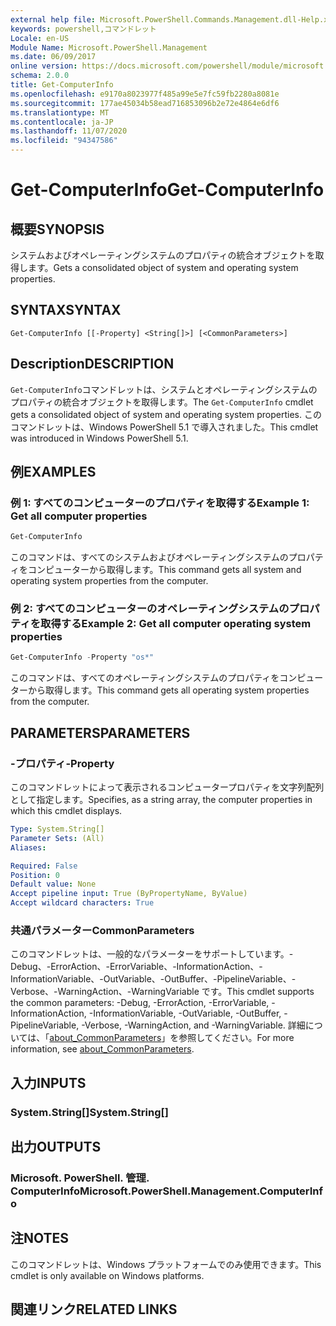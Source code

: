 ```yaml
---
external help file: Microsoft.PowerShell.Commands.Management.dll-Help.xml
keywords: powershell,コマンドレット
Locale: en-US
Module Name: Microsoft.PowerShell.Management
ms.date: 06/09/2017
online version: https://docs.microsoft.com/powershell/module/microsoft.powershell.management/get-computerinfo?view=powershell-7&WT.mc_id=ps-gethelp
schema: 2.0.0
title: Get-ComputerInfo
ms.openlocfilehash: e9170a8023977f485a99e5e7fc59fb2280a8081e
ms.sourcegitcommit: 177ae45034b58ead716853096b2e72e4864e6df6
ms.translationtype: MT
ms.contentlocale: ja-JP
ms.lasthandoff: 11/07/2020
ms.locfileid: "94347586"
---
```

# <span data-ttu-id="7dccb-103">Get-ComputerInfo</span><span class="sxs-lookup"><span data-stu-id="7dccb-103">Get-ComputerInfo</span></span>

## <span data-ttu-id="7dccb-104">概要</span><span class="sxs-lookup"><span data-stu-id="7dccb-104">SYNOPSIS</span></span>
<span data-ttu-id="7dccb-105">システムおよびオペレーティングシステムのプロパティの統合オブジェクトを取得します。</span><span class="sxs-lookup"><span data-stu-id="7dccb-105">Gets a consolidated object of system and operating system properties.</span></span>

## <span data-ttu-id="7dccb-106">SYNTAX</span><span class="sxs-lookup"><span data-stu-id="7dccb-106">SYNTAX</span></span>

```
Get-ComputerInfo [[-Property] <String[]>] [<CommonParameters>]
```

## <span data-ttu-id="7dccb-107">Description</span><span class="sxs-lookup"><span data-stu-id="7dccb-107">DESCRIPTION</span></span>

<span data-ttu-id="7dccb-108">`Get-ComputerInfo`コマンドレットは、システムとオペレーティングシステムのプロパティの統合オブジェクトを取得します。</span><span class="sxs-lookup"><span data-stu-id="7dccb-108">The `Get-ComputerInfo` cmdlet gets a consolidated object of system and operating system properties.</span></span>
<span data-ttu-id="7dccb-109">このコマンドレットは、Windows PowerShell 5.1 で導入されました。</span><span class="sxs-lookup"><span data-stu-id="7dccb-109">This cmdlet was introduced in Windows PowerShell 5.1.</span></span>

## <span data-ttu-id="7dccb-110">例</span><span class="sxs-lookup"><span data-stu-id="7dccb-110">EXAMPLES</span></span>

### <span data-ttu-id="7dccb-111">例 1: すべてのコンピューターのプロパティを取得する</span><span class="sxs-lookup"><span data-stu-id="7dccb-111">Example 1: Get all computer properties</span></span>

```powershell
Get-ComputerInfo
```

<span data-ttu-id="7dccb-112">このコマンドは、すべてのシステムおよびオペレーティングシステムのプロパティをコンピューターから取得します。</span><span class="sxs-lookup"><span data-stu-id="7dccb-112">This command gets all system and operating system properties from the computer.</span></span>

### <span data-ttu-id="7dccb-113">例 2: すべてのコンピューターのオペレーティングシステムのプロパティを取得する</span><span class="sxs-lookup"><span data-stu-id="7dccb-113">Example 2: Get all computer operating system properties</span></span>

```powershell
Get-ComputerInfo -Property "os*"
```

<span data-ttu-id="7dccb-114">このコマンドは、すべてのオペレーティングシステムのプロパティをコンピューターから取得します。</span><span class="sxs-lookup"><span data-stu-id="7dccb-114">This command gets all operating system properties from the computer.</span></span>

## <span data-ttu-id="7dccb-115">PARAMETERS</span><span class="sxs-lookup"><span data-stu-id="7dccb-115">PARAMETERS</span></span>

### <span data-ttu-id="7dccb-116">-プロパティ</span><span class="sxs-lookup"><span data-stu-id="7dccb-116">-Property</span></span>

<span data-ttu-id="7dccb-117">このコマンドレットによって表示されるコンピュータープロパティを文字列配列として指定します。</span><span class="sxs-lookup"><span data-stu-id="7dccb-117">Specifies, as a string array, the computer properties in which this cmdlet displays.</span></span>

```yaml
Type: System.String[]
Parameter Sets: (All)
Aliases:

Required: False
Position: 0
Default value: None
Accept pipeline input: True (ByPropertyName, ByValue)
Accept wildcard characters: True
```

### <span data-ttu-id="7dccb-118">共通パラメーター</span><span class="sxs-lookup"><span data-stu-id="7dccb-118">CommonParameters</span></span>

<span data-ttu-id="7dccb-119">このコマンドレットは、一般的なパラメーターをサポートしています。-Debug、-ErrorAction、-ErrorVariable、-InformationAction、-InformationVariable、-OutVariable、-OutBuffer、-PipelineVariable、-Verbose、-WarningAction、-WarningVariable です。</span><span class="sxs-lookup"><span data-stu-id="7dccb-119">This cmdlet supports the common parameters: -Debug, -ErrorAction, -ErrorVariable, -InformationAction, -InformationVariable, -OutVariable, -OutBuffer, -PipelineVariable, -Verbose, -WarningAction, and -WarningVariable.</span></span> <span data-ttu-id="7dccb-120">詳細については、「[about_CommonParameters](../Microsoft.PowerShell.Core/About/about_CommonParameters.md)」を参照してください。</span><span class="sxs-lookup"><span data-stu-id="7dccb-120">For more information, see [about_CommonParameters](../Microsoft.PowerShell.Core/About/about_CommonParameters.md).</span></span>

## <span data-ttu-id="7dccb-121">入力</span><span class="sxs-lookup"><span data-stu-id="7dccb-121">INPUTS</span></span>

### <span data-ttu-id="7dccb-122">System.String[]</span><span class="sxs-lookup"><span data-stu-id="7dccb-122">System.String[]</span></span>

## <span data-ttu-id="7dccb-123">出力</span><span class="sxs-lookup"><span data-stu-id="7dccb-123">OUTPUTS</span></span>

### <span data-ttu-id="7dccb-124">Microsoft. PowerShell. 管理. ComputerInfo</span><span class="sxs-lookup"><span data-stu-id="7dccb-124">Microsoft.PowerShell.Management.ComputerInfo</span></span>

## <span data-ttu-id="7dccb-125">注</span><span class="sxs-lookup"><span data-stu-id="7dccb-125">NOTES</span></span>

<span data-ttu-id="7dccb-126">このコマンドレットは、Windows プラットフォームでのみ使用できます。</span><span class="sxs-lookup"><span data-stu-id="7dccb-126">This cmdlet is only available on Windows platforms.</span></span>

## <span data-ttu-id="7dccb-127">関連リンク</span><span class="sxs-lookup"><span data-stu-id="7dccb-127">RELATED LINKS</span></span>
